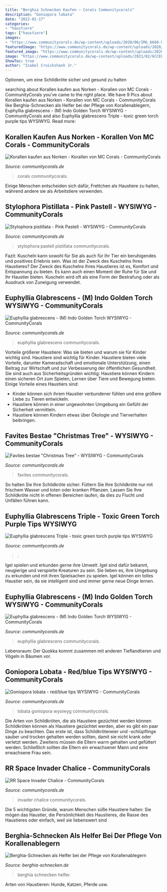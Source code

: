 ```yaml
---
title: "Berghia Schnecken Kaufen ~ Corals Communitycorals"
description: "Goniopora lobata"
date: "2022-01-17"
categories:
- "haustiere"
tags: ["haustiere"]
images:
- "https://www.communitycorals.de/wp-content/uploads/2020/06/IMG_6668-800x377.jpg"
featuredImage: "https://www.communitycorals.de/wp-content/uploads/2020/01/cropped-IMG_20170611_202806.jpg"
featured_image: "https://www.communitycorals.de/wp-content/uploads/2020/07/IMG_7388-scaled.jpg"
image: "https://www.communitycorals.de/wp-content/uploads/2021/02/6CCEFEF4-9546-48C0-89FA-F39CD9D36921.jpeg"
ShowToc: true
author: "Isabel Cruickshank Jr."
---
```



Optionen, um eine Schildkröte sicher und gesund zu halten

	

		
searching about Korallen kaufen aus Norken - Korallen von MC Corals - CommunityCorals you've came to the right place. We have 9 Pics about Korallen kaufen aus Norken - Korallen von MC Corals - CommunityCorals like Berghia-Schnecken als Helfer bei der Pflege von Korallenablegern, Euphyllia glabrescens - (M) Indo Golden Torch WYSIWYG - CommunityCorals and also Euphyllia glabrescens Triple - toxic green torch purple tips WYSIWYG. Read more:
		
    
## Korallen Kaufen Aus Norken - Korallen Von MC Corals - CommunityCorals

<img loading=lazy src="https://www.communitycorals.de/wp-content/uploads/2020/01/cropped-IMG_20170611_202806.jpg" onerror="this.onerror=null;this.src='https://tse2.mm.bing.net/th?id=OIP.oM1Hb1a_IaaAEmvItEk0IgAAAA&amp;pid=15.1';" alt="Korallen kaufen aus Norken - Korallen von MC Corals - CommunityCorals">

_Source: communitycorals.de_

>corals communitycorals. 

	

Einige Menschen entscheiden sich dafür, Frettchen als Haustiere zu halten, während andere sie als Arbeitstiere verwenden.

    
## Stylophora Pistillata - Pink Pastell - WYSIWYG - CommunityCorals

<img loading=lazy src="https://www.communitycorals.de/wp-content/uploads/2020/10/IMG_8588-957x1536.jpg" onerror="this.onerror=null;this.src='https://tse4.mm.bing.net/th?id=OIP.Hz-S6xVYZj2DjzipgmZDwQHaL4&amp;pid=15.1';" alt="Stylophora pistillata - Pink Pastell - WYSIWYG - CommunityCorals">

_Source: communitycorals.de_

>stylophora pastell pistillata communitycorals. 

	

Fazit: Kuscheln kann sowohl für Sie als auch für Ihr Tier ein beruhigendes und positives Erlebnis sein.
Was ist der Zweck des Kuschelns Ihres Haustieres?
Der Zweck des Kuschelns Ihres Haustieres ist es, Komfort und Entspannung zu bieten. Es kann auch einen Moment der Ruhe für Sie und Ihr Haustier bieten. Kuscheln wird oft als eine Form der Bestrafung oder als Ausdruck von Zuneigung verwendet.

    
## Euphyllia Glabrescens - (M) Indo Golden Torch WYSIWYG - CommunityCorals

<img loading=lazy src="https://www.communitycorals.de/wp-content/uploads/2021/02/7BD3A34D-7A80-4066-A248-5F76F4CDFC5A-1777x2048.jpeg" onerror="this.onerror=null;this.src='https://tse1.mm.bing.net/th?id=OIP.x4C8ekXl7dB0A-_rw7_HWwHaIi&amp;pid=15.1';" alt="Euphyllia glabrescens - (M) Indo Golden Torch WYSIWYG - CommunityCorals">

_Source: communitycorals.de_

>euphyllia glabrescens communitycorals. 

	

Vorteile größerer Haustiere: Was sie bieten und warum sie für Kinder wichtig sind.
Haustiere sind wichtig für Kinder. Haustiere bieten viele Vorteile, darunter Kameradschaft und emotionale Unterstützung, einen Beitrag zur Wirtschaft und zur Verbesserung der öffentlichen Gesundheit. Sie sind auch aus Sicherheitsgründen wichtig: Haustiere können Kindern einen sicheren Ort zum Spielen, Lernen über Tiere und Bewegung bieten. Einige Vorteile eines Haustiers sind:
- Kinder können sich ihrem Haustier verbundener fühlen und eine größere Liebe zu Tieren entwickeln.
- Haustiere können in einer ungewohnten Umgebung ein Gefühl der Sicherheit vermitteln.
- Haustiere können Kindern etwas über Ökologie und Tierverhalten beibringen.

    
## Favites Bestae &quot;Christmas Tree&quot; - WYSIWYG - CommunityCorals

<img loading=lazy src="https://www.communitycorals.de/wp-content/uploads/2020/07/IMG_7388-scaled.jpg" onerror="this.onerror=null;this.src='https://tse4.mm.bing.net/th?id=OIP.-27Ys6N46phYDk7O_KkrgAHaLd&amp;pid=15.1';" alt="Favites bestae &quot;Christmas Tree&quot; - WYSIWYG - CommunityCorals">

_Source: communitycorals.de_

>favites communitycorals. 

	

So halten Sie Ihre Schildkröte sicher: Füttern Sie Ihre Schildkröte nur mit frischem Wasser und toten oder kranken Pflanzen. Lassen Sie Ihre Schildkröte nicht in offenen Bereichen laufen, da dies zu Flucht und Unfällen führen kann.

    
## Euphyllia Glabrescens Triple - Toxic Green Torch Purple Tips WYSIWYG

<img loading=lazy src="https://www.communitycorals.de/wp-content/uploads/2020/06/IMG_6668-800x377.jpg" onerror="this.onerror=null;this.src='https://tse2.mm.bing.net/th?id=OIP.IvROgQob6cJlTt3m9JUETAHaDf&amp;pid=15.1';" alt="Euphyllia glabrescens Triple - toxic green torch purple tips WYSIWYG">

_Source: communitycorals.de_

>. 

	

Igel spielen und erkunden gerne ihre Umwelt.
Igel sind dafür bekannt, neugierige und verspielte Kreaturen zu sein. Sie lieben es, ihre Umgebung zu erkunden und mit ihren Spielsachen zu spielen. Igel können ein tolles Haustier sein, da sie intelligent sind und immer gerne neue Dinge lernen.

    
## Euphyllia Glabrescens - (M) Indo Golden Torch WYSIWYG - CommunityCorals

<img loading=lazy src="https://www.communitycorals.de/wp-content/uploads/2021/02/6CCEFEF4-9546-48C0-89FA-F39CD9D36921.jpeg" onerror="this.onerror=null;this.src='https://tse1.mm.bing.net/th?id=OIP.61EoeNLAhnOyPlp22FQssgHaIy&amp;pid=15.1';" alt="Euphyllia glabrescens - (M) Indo Golden Torch WYSIWYG - CommunityCorals">

_Source: communitycorals.de_

>euphyllia glabrescens communitycorals. 

	

Lebensraum: Der Quokka kommt zusammen mit anderen Tieflandtieren und Vögeln in Bäumen vor.

    
## Goniopora Lobata - Red/blue Tips WYSIWYG - CommunityCorals

<img loading=lazy src="https://www.communitycorals.de/wp-content/uploads/2020/07/IMG_7142-1457x2048.jpg" onerror="this.onerror=null;this.src='https://tse1.mm.bing.net/th?id=OIP.PeDR1tbPgwvu0zMOIeN7PwHaKa&amp;pid=15.1';" alt="Goniopora lobata - red/blue tips WYSIWYG - CommunityCorals">

_Source: communitycorals.de_

>lobata goniopora wysiwyg communitycorals. 

	

Die Arten von Schildkröten, die als Haustiere gezüchtet werden können
Schildkröten können als Haustiere gezüchtet werden, aber es gibt ein paar Dinge zu beachten. Das erste ist, dass Schildkröteneier und -schlüpflinge sauber und trocken gehalten werden sollten, damit sie nicht krank oder verletzt werden. Zweitens müssen die Eltern warm gehalten und gefüttert werden. Schließlich sollten die Eltern ein erwachsener Mann und eine erwachsene Frau sein.

    
## RR Space Invader Chalice - CommunityCorals

<img loading=lazy src="https://www.communitycorals.de/wp-content/uploads/2020/10/IMG_20201011_151620-768x1024.jpg" onerror="this.onerror=null;this.src='https://tse1.mm.bing.net/th?id=OIP.Pnu-UFsePDyI1OT4SQ-VZwHaJ4&amp;pid=15.1';" alt="RR Space Invader Chalice - CommunityCorals">

_Source: communitycorals.de_

>invader chalice communitycorals. 

	

Die 5 wichtigsten Gründe, warum Menschen süße Haustiere halten: Sie mögen das Haustier, die Persönlichkeit des Haustieres, die Rasse des Haustieres oder einfach, weil sie liebenswert sind

    
## Berghia-Schnecken Als Helfer Bei Der Pflege Von Korallenablegern

<img loading=lazy src="https://www.berghia-schnecken.de/media/image/90/61/cc/IMG-20190820-WA0012-Copy.jpg" onerror="this.onerror=null;this.src='https://tse4.mm.bing.net/th?id=OIP.LVoXRM74wYRbpNQ1YBij2QHaJ4&amp;pid=15.1';" alt="Berghia-Schnecken als Helfer bei der Pflege von Korallenablegern">

_Source: berghia-schnecken.de_

>berghia schnecken helfer. 

	

Arten von Haustieren: Hunde, Katzen, Pferde usw.

